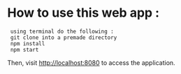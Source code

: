 # How to use this web app :
```
 using terminal do the following :
 git clone into a premade directory
 npm install
 npm start
```
Then, visit <a href="http://localhost:8080/">http://localhost:8080<a> to access the application.